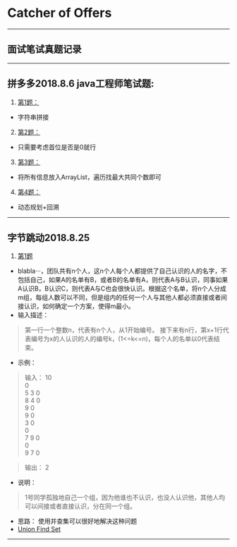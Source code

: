 # Catcher of Offers
-------------
## 面试笔试真题记录

--------------------------

## 拼多多2018.8.6 java工程师笔试题:

1. [第1题：](https://github.com/lanrengufeng/OfferCatcher/blob/master/src/pinduoduo/Main.java)
- 字符串拼接

2. [第2题：](https://github.com/lanrengufeng/OfferCatcher/blob/master/src/pinduoduo/Main2.java)
- 只需要考虑首位是否是0就行

3. [第3题：](https://github.com/lanrengufeng/OfferCatcher/blob/master/src/pinduoduo/Main3.java)
- 将所有信息放入ArrayList，遍历找最大共同个数即可

4. [第4题：](https://github.com/lanrengufeng/OfferCatcher/blob/master/src/pinduoduo/Main4.java)
- 动态规划+回溯

-------------------------

## 字节跳动2018.8.25

1. [第1题]()
- blabla···，团队共有n个人，这n个人每个人都提供了自己认识的人的名字，不包括自己，如果A的名单有B，或者B的名单有A，则代表A与B认识，同事如果A认识B，B认识C，则代表A与C也会很快认识。根据这个名单，将n个人分成m组，每组人数可以不同，但是组内的任何一个人与其他人都必须直接或者间接认识，如何确定一个方案，使得m最小。
- 输入描述：
> 第一行一个整数n，代表有n个人，从1开始编号。
接下来有n行，第x+1行代表编号为x的人认识的人的编号k，(1<=k<=n)，每个人的名单以0代表结束。

- 示例：
> 输入：
10  
0  
5 3 0  
8 4 0  
9 0  
9 0  
3 0  
0  
7 9 0  
0  
9 7 0  

> 输出：
2

- 说明：
> 1号同学孤独地自己一个组，因为他谁也不认识，也没人认识他，其他人均可以间接或者直接认识，分在同一个组。

- 思路： 使用并查集可以很好地解决这种问题
- [Union Find Set](https://github.com/lanrengufeng/AlgorithmCode/blob/master/src/search/UnionFind.java)


---------------






